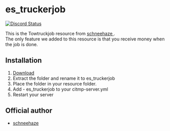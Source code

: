 # es_truckerjob
<a href="https://discord.gg/eNJraMf"><img alt="Discord Status" src="https://discordapp.com/api/guilds/285462938691567627/widget.png"></a>

This is the Towtruckjob resource from [schneehaze ](https://github.com/schneehaze/Fivem_TruckerJob).   
The only feature we added to this resource is that you receive money when the job is done.

## Installation

1. [Download](https://github.com/FiveM-Scripts/es_truckerjob/archive/master.zip)
2. Extract the folder and rename it to es_truckerjob
3. Place the folder in your resource folder.
4. Add - es_truckerjob to your citmp-server.yml
5. Restart your server

## Official author
- [schneehaze](https://github.com/schneehaze/Fivem_TruckerJob)
